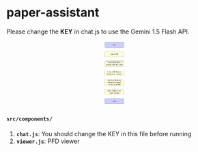 ﻿# paper-assistant

 Please change the **KEY** in chat.js to use the Gemini 1.5 Flash API.

<div align="center">
  <img src="src/workflow.png" alt="Workflow Diagram" width="10%"/>
</div>

 #### `src/components/`

 1. **`chat.js`**: You should change the KEY in this file before running
 2. **`viewer.js`**: PFD viewer
 
